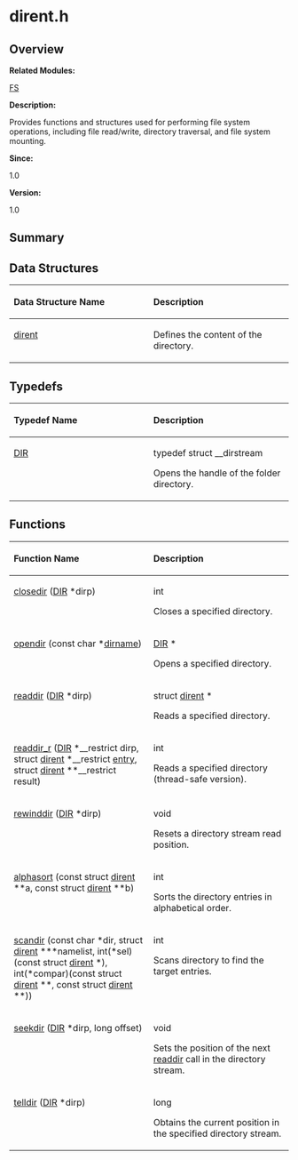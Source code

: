 # dirent.h<a name="ZH-CN_TOPIC_0000001055707976"></a>

## **Overview**<a name="section1017345307084829"></a>

**Related Modules:**

[FS](FS.md)

**Description:**

Provides functions and structures used for performing file system operations, including file read/write, directory traversal, and file system mounting. 

**Since:**

1.0

**Version:**

1.0

## **Summary**<a name="section2116194256084829"></a>

## Data Structures<a name="nested-classes"></a>

<a name="table941289598084829"></a>
<table><thead align="left"><tr id="row1118935664084829"><th class="cellrowborder" valign="top" width="50%" id="mcps1.1.3.1.1"><p id="p387123418084829"><a name="p387123418084829"></a><a name="p387123418084829"></a>Data Structure Name</p>
</th>
<th class="cellrowborder" valign="top" width="50%" id="mcps1.1.3.1.2"><p id="p1388716986084829"><a name="p1388716986084829"></a><a name="p1388716986084829"></a>Description</p>
</th>
</tr>
</thead>
<tbody><tr id="row1893238379084829"><td class="cellrowborder" valign="top" width="50%" headers="mcps1.1.3.1.1 "><p id="p727923985084829"><a name="p727923985084829"></a><a name="p727923985084829"></a><a href="dirent.md">dirent</a></p>
</td>
<td class="cellrowborder" valign="top" width="50%" headers="mcps1.1.3.1.2 "><p id="p2071092157084829"><a name="p2071092157084829"></a><a name="p2071092157084829"></a>Defines the content of the directory. </p>
</td>
</tr>
</tbody>
</table>

## Typedefs<a name="typedef-members"></a>

<a name="table579102071084829"></a>
<table><thead align="left"><tr id="row468739605084829"><th class="cellrowborder" valign="top" width="50%" id="mcps1.1.3.1.1"><p id="p2034427834084829"><a name="p2034427834084829"></a><a name="p2034427834084829"></a>Typedef Name</p>
</th>
<th class="cellrowborder" valign="top" width="50%" id="mcps1.1.3.1.2"><p id="p1931574595084829"><a name="p1931574595084829"></a><a name="p1931574595084829"></a>Description</p>
</th>
</tr>
</thead>
<tbody><tr id="row1158307286084829"><td class="cellrowborder" valign="top" width="50%" headers="mcps1.1.3.1.1 "><p id="p558397991084829"><a name="p558397991084829"></a><a name="p558397991084829"></a><a href="FS.md#ga0ebe68390948c14bb9d82987adbfc849">DIR</a></p>
</td>
<td class="cellrowborder" valign="top" width="50%" headers="mcps1.1.3.1.2 "><p id="p1357190821084829"><a name="p1357190821084829"></a><a name="p1357190821084829"></a> typedef struct __dirstream&nbsp;</p>
<p id="p1594314475084829"><a name="p1594314475084829"></a><a name="p1594314475084829"></a>Opens the handle of the folder directory. </p>
</td>
</tr>
</tbody>
</table>

## Functions<a name="func-members"></a>

<a name="table1774249912084829"></a>
<table><thead align="left"><tr id="row1601164708084829"><th class="cellrowborder" valign="top" width="50%" id="mcps1.1.3.1.1"><p id="p1947372552084829"><a name="p1947372552084829"></a><a name="p1947372552084829"></a>Function Name</p>
</th>
<th class="cellrowborder" valign="top" width="50%" id="mcps1.1.3.1.2"><p id="p759831775084829"><a name="p759831775084829"></a><a name="p759831775084829"></a>Description</p>
</th>
</tr>
</thead>
<tbody><tr id="row1977850163084829"><td class="cellrowborder" valign="top" width="50%" headers="mcps1.1.3.1.1 "><p id="p14617655084829"><a name="p14617655084829"></a><a name="p14617655084829"></a><a href="FS.md#gaaeac2b41e8c2c3a5f91c9bd511a8c0a6">closedir</a> (<a href="FS.md#ga0ebe68390948c14bb9d82987adbfc849">DIR</a> *dirp)</p>
</td>
<td class="cellrowborder" valign="top" width="50%" headers="mcps1.1.3.1.2 "><p id="p2116904978084829"><a name="p2116904978084829"></a><a name="p2116904978084829"></a>int&nbsp;</p>
<p id="p2144084126084829"><a name="p2144084126084829"></a><a name="p2144084126084829"></a>Closes a specified directory. </p>
</td>
</tr>
<tr id="row577975437084829"><td class="cellrowborder" valign="top" width="50%" headers="mcps1.1.3.1.1 "><p id="p2079503289084829"><a name="p2079503289084829"></a><a name="p2079503289084829"></a><a href="FS.md#gad09dd96447776d2bc5d8321e4b499591">opendir</a> (const char *<a href="FS.md#gab1b6028f4625caec30c1020e737216e2">dirname</a>)</p>
</td>
<td class="cellrowborder" valign="top" width="50%" headers="mcps1.1.3.1.2 "><p id="p1028350732084829"><a name="p1028350732084829"></a><a name="p1028350732084829"></a><a href="FS.md#ga0ebe68390948c14bb9d82987adbfc849">DIR</a> *&nbsp;</p>
<p id="p1140641568084829"><a name="p1140641568084829"></a><a name="p1140641568084829"></a>Opens a specified directory. </p>
</td>
</tr>
<tr id="row872339008084829"><td class="cellrowborder" valign="top" width="50%" headers="mcps1.1.3.1.1 "><p id="p2132946733084829"><a name="p2132946733084829"></a><a name="p2132946733084829"></a><a href="FS.md#ga58257faf8b13b3f14558613c632b2373">readdir</a> (<a href="FS.md#ga0ebe68390948c14bb9d82987adbfc849">DIR</a> *dirp)</p>
</td>
<td class="cellrowborder" valign="top" width="50%" headers="mcps1.1.3.1.2 "><p id="p652651275084829"><a name="p652651275084829"></a><a name="p652651275084829"></a>struct <a href="dirent.md">dirent</a> *&nbsp;</p>
<p id="p1597190442084829"><a name="p1597190442084829"></a><a name="p1597190442084829"></a>Reads a specified directory. </p>
</td>
</tr>
<tr id="row872150628084829"><td class="cellrowborder" valign="top" width="50%" headers="mcps1.1.3.1.1 "><p id="p338726387084829"><a name="p338726387084829"></a><a name="p338726387084829"></a><a href="FS.md#ga9f1bc61c37394eda9e74e0c79afec872">readdir_r</a> (<a href="FS.md#ga0ebe68390948c14bb9d82987adbfc849">DIR</a> *__restrict dirp, struct <a href="dirent.md">dirent</a> *__restrict <a href="entry.md">entry</a>, struct <a href="dirent.md">dirent</a> **__restrict result)</p>
</td>
<td class="cellrowborder" valign="top" width="50%" headers="mcps1.1.3.1.2 "><p id="p68291362084829"><a name="p68291362084829"></a><a name="p68291362084829"></a>int&nbsp;</p>
<p id="p936357930084829"><a name="p936357930084829"></a><a name="p936357930084829"></a>Reads a specified directory (thread-safe version). </p>
</td>
</tr>
<tr id="row754763681084829"><td class="cellrowborder" valign="top" width="50%" headers="mcps1.1.3.1.1 "><p id="p202714724084829"><a name="p202714724084829"></a><a name="p202714724084829"></a><a href="FS.md#gad4fcb58b9194b1a3c1699654de963719">rewinddir</a> (<a href="FS.md#ga0ebe68390948c14bb9d82987adbfc849">DIR</a> *dirp)</p>
</td>
<td class="cellrowborder" valign="top" width="50%" headers="mcps1.1.3.1.2 "><p id="p554861879084829"><a name="p554861879084829"></a><a name="p554861879084829"></a>void&nbsp;</p>
<p id="p1928454079084829"><a name="p1928454079084829"></a><a name="p1928454079084829"></a>Resets a directory stream read position. </p>
</td>
</tr>
<tr id="row160318952084829"><td class="cellrowborder" valign="top" width="50%" headers="mcps1.1.3.1.1 "><p id="p1197459484084829"><a name="p1197459484084829"></a><a name="p1197459484084829"></a><a href="FS.md#ga8a52fd9a3ded793b8200ac0a5a1f10d2">alphasort</a> (const struct <a href="dirent.md">dirent</a> **a, const struct <a href="dirent.md">dirent</a> **b)</p>
</td>
<td class="cellrowborder" valign="top" width="50%" headers="mcps1.1.3.1.2 "><p id="p110678932084829"><a name="p110678932084829"></a><a name="p110678932084829"></a>int&nbsp;</p>
<p id="p1631218465084829"><a name="p1631218465084829"></a><a name="p1631218465084829"></a>Sorts the directory entries in alphabetical order. </p>
</td>
</tr>
<tr id="row1162229010084829"><td class="cellrowborder" valign="top" width="50%" headers="mcps1.1.3.1.1 "><p id="p673261011084829"><a name="p673261011084829"></a><a name="p673261011084829"></a><a href="FS.md#gaca6df630e382cf13bac90ed6e5c4141c">scandir</a> (const char *dir, struct <a href="dirent.md">dirent</a> ***namelist, int(*sel)(const struct <a href="dirent.md">dirent</a> *), int(*compar)(const struct <a href="dirent.md">dirent</a> **, const struct <a href="dirent.md">dirent</a> **))</p>
</td>
<td class="cellrowborder" valign="top" width="50%" headers="mcps1.1.3.1.2 "><p id="p1121529313084829"><a name="p1121529313084829"></a><a name="p1121529313084829"></a>int&nbsp;</p>
<p id="p1657080235084829"><a name="p1657080235084829"></a><a name="p1657080235084829"></a>Scans directory to find the target entries. </p>
</td>
</tr>
<tr id="row1165479813084829"><td class="cellrowborder" valign="top" width="50%" headers="mcps1.1.3.1.1 "><p id="p844296141084829"><a name="p844296141084829"></a><a name="p844296141084829"></a><a href="FS.md#gacf0a74ce364760e330619edb38eadfff">seekdir</a> (<a href="FS.md#ga0ebe68390948c14bb9d82987adbfc849">DIR</a> *dirp, long offset)</p>
</td>
<td class="cellrowborder" valign="top" width="50%" headers="mcps1.1.3.1.2 "><p id="p497519139084829"><a name="p497519139084829"></a><a name="p497519139084829"></a>void&nbsp;</p>
<p id="p292210228084829"><a name="p292210228084829"></a><a name="p292210228084829"></a>Sets the position of the next <a href="FS.md#ga58257faf8b13b3f14558613c632b2373">readdir</a> call in the directory stream. </p>
</td>
</tr>
<tr id="row881285609084829"><td class="cellrowborder" valign="top" width="50%" headers="mcps1.1.3.1.1 "><p id="p1773433691084829"><a name="p1773433691084829"></a><a name="p1773433691084829"></a><a href="FS.md#ga4c2cd02bd612ae655782632c9f5227ec">telldir</a> (<a href="FS.md#ga0ebe68390948c14bb9d82987adbfc849">DIR</a> *dirp)</p>
</td>
<td class="cellrowborder" valign="top" width="50%" headers="mcps1.1.3.1.2 "><p id="p1121372254084829"><a name="p1121372254084829"></a><a name="p1121372254084829"></a>long&nbsp;</p>
<p id="p93120418084829"><a name="p93120418084829"></a><a name="p93120418084829"></a>Obtains the current position in the specified directory stream. </p>
</td>
</tr>
</tbody>
</table>


